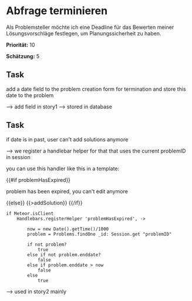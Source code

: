 # Abfrage terminieren


Als Problemsteller möchte ich eine Deadline für das Bewerten meiner Lösungsvorschläge festlegen, 
um Planungssicherheit zu haben.

**Priorität:** 10

**Schätzung:** 5


## Task 

add a date field to the problem creation form for termination and store this date to the problem

--> add field in story1
--> stored in database

## Task 

if date is in past, user can't add solutions anymore

--> we register a handlebar helper for that that uses the current problemID in session

you can use this handler like this in a template:

{{#if problemHasExpired}}
	<p>problem has been expired, you can't edit anymore</p>
{{else}}
	{{>addSolution}}
{{/if}}


	if Meteor.isClient
		Handlebars.registerHelper 'problemHasExpired', ->

			now = new Date().getTime()/1000
			problem = Problems.findOne _id: Session.get "problemID"

			if not problem? 
				true
			else if not problem.enddate?
				false
			else if problem.enddate > now 
				false
			else
				true


--> used in story2 mainly
